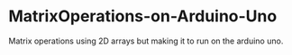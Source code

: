 # MatrixOperations-on-Arduino-Uno
Matrix operations using 2D arrays but making it to run on the arduino uno.
